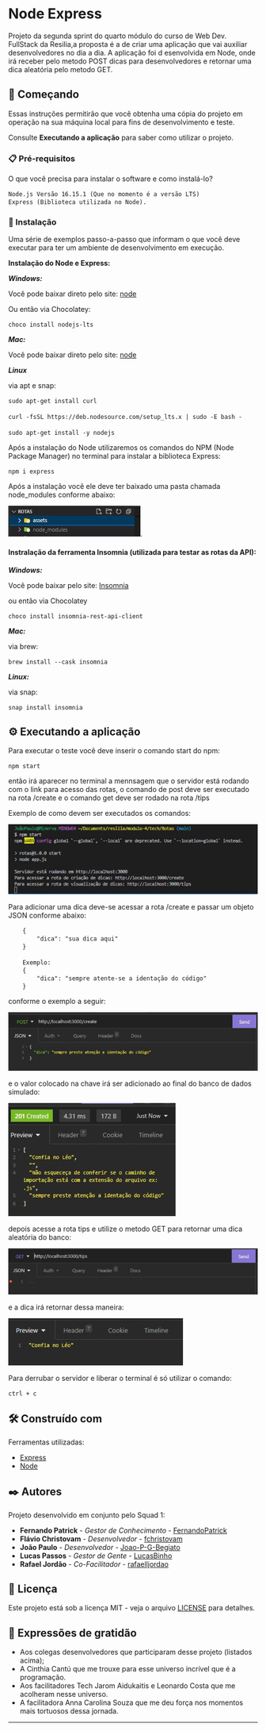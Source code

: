 # Node Express

Projeto da segunda sprint do quarto módulo do curso de Web Dev. FullStack da Resilia,a proposta é a de criar uma aplicação que vai auxiliar desenvolvedores no dia a dia. A aplicação foi d esenvolvida em Node, onde irá receber pelo metodo POST dicas para desenvolvedores e retornar uma dica aleatória pelo metodo GET.

## 🚀 Começando

Essas instruções permitirão que você obtenha uma cópia do projeto em operação na sua máquina local para fins de desenvolvimento e teste.

Consulte **Executando a aplicação** para saber como utilizar o projeto.

### 📋 Pré-requisitos

O que você precisa para instalar o software e como instalá-lo?

```
Node.js Versão 16.15.1 (Que no momento é a versão LTS)
Express (Biblioteca utilizada no Node).
```

### 🔧 Instalação

Uma série de exemplos passo-a-passo que informam o que você deve executar para ter um ambiente de desenvolvimento em execução.

**Instalação do Node e Express:**


***Windows:***


Você pode baixar direto pelo site: [node](https://nodejs.org/en/)

Ou então via Chocolatey:
```
choco install nodejs-lts
```

***Mac:***

Você pode baixar direto pelo site: [node](https://nodejs.org/en/)

***Linux*** 

via apt e snap:

```
sudo apt-get install curl

curl -fsSL https://deb.nodesource.com/setup_lts.x | sudo -E bash -

sudo apt-get install -y nodejs
```

Após a instalação do Node utilizaremos os comandos do NPM (Node Package Manager) no terminal para instalar a biblioteca Express:

```
npm i express
```
Após a instalação você ele deve ter baixado uma pasta chamada node_modules conforme abaixo:

![pastas](./assets/pastas.JPG).

#### Instralação da ferramenta Insomnia (utilizada para testar as rotas da API):

***Windows:***

Você pode baixar pelo site: [Insomnia](https://insomnia.rest/download)

ou então via Chocolatey
```
choco install insomnia-rest-api-client
```
***Mac:***

via brew:
```
brew install --cask insomnia
```

***Linux:***

via snap:
```
snap install insomnia
```

## ⚙️ Executando a aplicação

Para executar o teste você deve inserir o comando start do npm:

```
npm start
```
então irá aparecer no terminal a mennsagem que o servidor está rodando com o link para acesso das rotas, o comando de post deve ser executado na rota /create e o comando get deve ser rodado na rota /tips

Exemplo de como devem ser executados os comandos: 

![comandos](./assets/comandos.JPG)

Para adicionar uma dica deve-se acessar a rota /create e passar um objeto JSON conforme abaixo:

``` 
    {
        "dica": "sua dica aqui"
    }

    Exemplo:
    {
        "dica": "sempre atente-se a identação do código"
    }

```

conforme o exemplo a seguir:

![post](./assets/Post.JPG)

e o valor colocado na chave irá ser adicionado ao final do banco de dados simulado:

![postresult](./assets/Post%20Result.JPG)

depois acesse a rota tips e utilize o metodo GET para retornar uma dica aleatória do banco:

![get](./assets/Get.JPG)

e a dica irá retornar dessa maneira:

![getresult](./assets/Get%20Result.JPG)

Para derrubar o servidor e liberar o terminal é só utilizar o comando:
```
ctrl + c
```


## 🛠️ Construído com

Ferramentas utilizadas:

* [Express](https://expressjs.com/pt-br/guide/routing.html)
* [Node](https://nodejs.org/en/docs/)

## ✒️ Autores

Projeto desenvolvido em conjunto pelo Squad 1:

* **Fernando Patrick** - *Gestor de Conhecimento* - [FernandoPatrick](https://github.com/FernandoPatrick)
* **Flávio Christovam** - *Desenvolvedor* - [fchristovam](https://github.com/fchristovam)
* **João Paulo** - *Desenvolvedor* - [Joao-P-G-Begiato](https://github.com/Joao-P-G-Begiato)
* **Lucas Passos** - *Gestor de Gente* - [LucasBinho](https://github.com/LucasBinho)
* **Rafael Jordão** - *Co-Facilitador* - [rafaelljordao](https://github.com/rafaelljordao)

## 📄 Licença

Este projeto está sob a licença MIT - veja o arquivo [LICENSE](https://github.com/Joao-P-G-Begiato/Dev-tips/blob/main/LICENSE) para detalhes.


## 🎁 Expressões de gratidão

* Aos colegas desenvolvedores que participaram desse projeto (listados acima);
* A Cinthia Cantú que me trouxe para esse universo incrível que é a programação.
* Aos facilitadores Tech Jarom Aidukaitis e Leonardo Costa que me acolheram nesse universo.
* A facilitadora Anna Carolina Souza que me deu força nos momentos mais tortuosos dessa jornada.

---